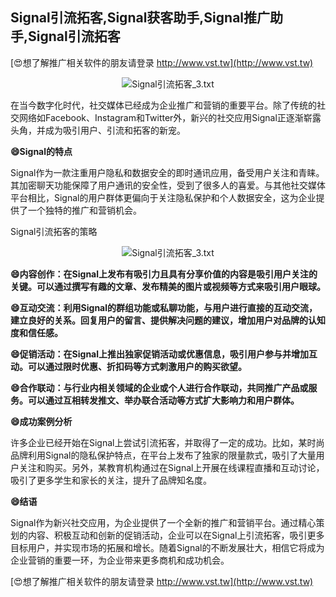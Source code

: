 ## **Signal引流拓客,Signal获客助手,Signal推广助手,Signal引流拓客**

[😍想了解推广相关软件的朋友请登录 http://www.vst.tw](http://www.vst.tw)

 <center><img src="https://vst.tw/MP4/tuiguang/png/2.png" alt="Signal引流拓客_3.txt"></center>

在当今数字化时代，社交媒体已经成为企业推广和营销的重要平台。除了传统的社交网络如Facebook、Instagram和Twitter外，新兴的社交应用Signal正逐渐崭露头角，并成为吸引用户、引流和拓客的新宠。

**😄Signal的特点**

Signal作为一款注重用户隐私和数据安全的即时通讯应用，备受用户关注和青睐。其加密聊天功能保障了用户通讯的安全性，受到了很多人的喜爱。与其他社交媒体平台相比，Signal的用户群体更偏向于关注隐私保护和个人数据安全，这为企业提供了一个独特的推广和营销机会。

Signal引流拓客的策略

 <center><img src="https://vst.tw/MP4/tuiguang/png/2.png" alt="Signal引流拓客_3.txt"></center>

**😄内容创作：在Signal上发布有吸引力且具有分享价值的内容是吸引用户关注的关键。可以通过撰写有趣的文章、发布精美的图片或视频等方式来吸引用户眼球。**

**😄互动交流：利用Signal的群组功能或私聊功能，与用户进行直接的互动交流，建立良好的关系。回复用户的留言、提供解决问题的建议，增加用户对品牌的认知度和信任感。**

**😄促销活动：在Signal上推出独家促销活动或优惠信息，吸引用户参与并增加互动。可以通过限时优惠、折扣码等方式刺激用户的购买欲望。**

**😄合作联动：与行业内相关领域的企业或个人进行合作联动，共同推广产品或服务。可以通过互相转发推文、举办联合活动等方式扩大影响力和用户群体。**

**😄成功案例分析**

许多企业已经开始在Signal上尝试引流拓客，并取得了一定的成功。比如，某时尚品牌利用Signal的隐私保护特点，在平台上发布了独家的限量款式，吸引了大量用户关注和购买。另外，某教育机构通过在Signal上开展在线课程直播和互动讨论，吸引了更多学生和家长的关注，提升了品牌知名度。

**😄结语**

Signal作为新兴社交应用，为企业提供了一个全新的推广和营销平台。通过精心策划的内容、积极互动和创新的促销活动，企业可以在Signal上引流拓客，吸引更多目标用户，并实现市场的拓展和增长。随着Signal的不断发展壮大，相信它将成为企业营销的重要一环，为企业带来更多商机和成功机会。

[😍想了解推广相关软件的朋友请登录 http://www.vst.tw](http://www.vst.tw)



